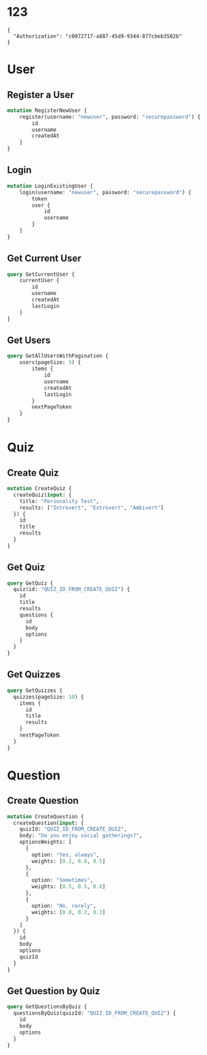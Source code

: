 # 123

```
{
  "Authorization": "c0072717-a887-45d9-9344-877cbeb3502b"
}
```

# User

## Register a User

```graphql
mutation RegisterNewUser {
    register(username: "newuser", password: "securepassword") {
        id
        username
        createdAt
    }
}
```

## Login

```graphql
mutation LoginExistingUser {
    login(username: "newuser", password: "securepassword") {
        token
        user {
            id
            username
        }
    }
}
```

## Get Current User

```graphql
query GetCurrentUser {
    currentUser {
        id
        username
        createdAt
        lastLogin
    }
}
```

## Get Users

```graphql
query GetAllUsersWithPagination {
    users(pageSize: 5) {
        items {
            id
            username
            createdAt
            lastLogin
        }
        nextPageToken
    }
}
```

# Quiz

## Create Quiz
```graphql
mutation CreateQuiz {
  createQuiz(input: {
    title: "Personality Test",
    results: ["Introvert", "Extrovert", "Ambivert"]
  }) {
    id
    title
    results
  }
}
```

## Get Quiz
```graphql
query GetQuiz {
  quiz(id: "QUIZ_ID_FROM_CREATE_QUIZ") {
    id
    title
    results
    questions {
      id
      body
      options
    }
  }
}
```

## Get Quizzes
```graphql
query GetQuizzes {
  quizzes(pageSize: 10) {
    items {
      id
      title
      results
    }
    nextPageToken
  }
}
```

# Question

## Create Question
```graphql
mutation CreateQuestion {
  createQuestion(input: {
    quizId: "QUIZ_ID_FROM_CREATE_QUIZ",
    body: "Do you enjoy social gatherings?",
    optionsWeights: [
      {
        option: "Yes, always",
        weights: [0.2, 0.8, 0.5]
      },
      {
        option: "Sometimes",
        weights: [0.5, 0.5, 0.8]
      },
      {
        option: "No, rarely",
        weights: [0.8, 0.2, 0.3]
      }
    ]
  }) {
    id
    body
    options
    quizId
  }
}
```

## Get Question by Quiz
```graphql
query GetQuestionsByQuiz {
  questionsByQuiz(quizId: "QUIZ_ID_FROM_CREATE_QUIZ") {
    id
    body
    options
  }
}
```